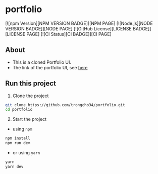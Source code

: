 # portfolio
[![npm Version][NPM VERSION BADGE]][NPM PAGE]
[![Node.js][NODE VERSION BADGE]][NODE PAGE]
[![GitHub License][LICENSE BADGE]][LICENSE PAGE]
[![CI Status][CI BADGE]][CI PAGE]

## About
- This is a cloned Portfolio UI.
- The link of the portfolio UI, see [here](https://portfolio.framer.website/)

## Run this project
1. Clone the project
```bash
git clone https://github.com/trongcho34/portfolio.git
cd portfolio
```

2. Start the project
- using `npm`
```bash
npm install
npm run dev
```
- or using `yarn`
```bash
yarn
yarn dev
```
